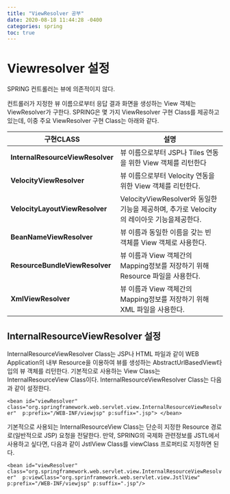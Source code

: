 ```yaml
---
title: "ViewResolver 공부"
date: 2020-08-18 11:44:28 -0400
categories: spring
toc: true
---
```


# Viewresolver 설정

SPRING 컨트롤러는 뷰에 의존적이지 않다.

컨트롤러가 지정한 뷰 이름으로부터 응답 결과 화면을 생성하는 View 객체는 ViewResolver가 구한다. SPRING은 몇 가지 ViewResolver
구현 Class를 제공하고 있는데, 이중 주요 ViewResolver 구현 Class는 아래와 같다.


| 구현CLASS | 설명 |
|--------|--------|
|**InternalResourceViewResolver**|뷰 이름으로부터 JSP나 Tiles 연동을 위한 View 객체를 리턴한다|
|**VelocityViewResolver**|뷰 이름으로부터 Velocity 연동을 위한 View 객체를 리턴한다.|
|**VelocityLayoutViewResolver**|VelocityViewResolver와 동일한 기능을 제공하며, 추가로 Velocity의 레이아웃 기능을제공한다.|
|**BeanNameViewResolver**|뷰 이름과 동일한 이름을 갖는 빈 객체를 View 객체로 사용한다.|
|**ResourceBundleViewResolver**|뷰 이름과 View 객체간의 Mapping정보를 저장하기 위해 Resource 파일을 사용한다.|
|**XmlViewResolver**|뷰 이름과 View 객체간의 Mapping정보를 저장하기 위해 XML 파일을 사용한다.|

## InternalResourceViewResolver 설정
InternalResourceViewResolver Class는 JSP나 HTML 파일과 같이 WEB Application의 내부 Resource을 이용하여 뷰를 생성하는 AbstractUrlBasedView타입의 뷰 객체를 리턴한다. 기본적으로 사용하는 View Class는 InternalResourceView Class이다.
 InternalResourceViewResolver Class는 다음과 같이 설정한다.

 `<bean id="viewResolver" class="org.springframework.web.servlet.view.InternalResourceViewResolver" 
		p:prefix="/WEB-INF/viewjsp" p:suffix=".jsp"> </bean>`

기본적으로 사용되는 InternalResourceView Class는 단순히 지정한 Resource 경로로(일반적으로 JSP) 요청을 전달한다. 만약, SPRING의 국제화 관련정보를 JSTL에서 사용하고 싶다면, 다음과 같이 JstlView Class를 viewClass 프로퍼티로 지정하면 된다.

`
		<bean id="viewResolver" class="org.springframework.web.servlet.view.InternalResourceViewResolver" 
					p:viewClass="org.sprinframework.web.servlet.view.JstlView"
					p:prefix="/WEB-INF/viewjsp" p:suffix=".jsp"/> `